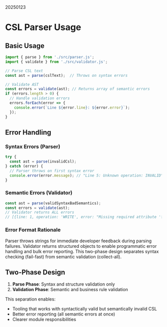 20250123

# CSL Parser Usage

## Basic Usage

```javascript
import { parse } from './src/parser.js';
import { validate } from './src/validator.js';

// Parse CSL text
const ast = parse(cslText);  // Throws on syntax errors

// Validate AST
const errors = validate(ast); // Returns array of semantic errors
if (errors.length > 0) {
  // Handle validation errors
  errors.forEach(error => {
    console.error(`Line ${error.line}: ${error.error}`);
  });
}
```

## Error Handling

### Syntax Errors (Parser)
```javascript
try {
  const ast = parse(invalidCsl);
} catch (error) {
  // Parser throws on first syntax error
  console.error(error.message); // "Line 5: Unknown operation: INVALID"
}
```

### Semantic Errors (Validator)
```javascript
const ast = parse(validSyntaxBadSemantics);
const errors = validate(ast);
// Validator returns ALL errors
// [{line: 1, operation: 'WRITE', error: "Missing required attribute 'file'"}]
```

### Error Format Rationale

Parser throws strings for immediate developer feedback during parsing failures. Validator returns structured objects to enable programmatic error handling and bulk error reporting. This two-phase design separates syntax checking (fail-fast) from semantic validation (collect-all).

## Two-Phase Design

1. **Parse Phase**: Syntax and structure validation only
2. **Validation Phase**: Semantic and business rule validation

This separation enables:
- Tooling that works with syntactically valid but semantically invalid CSL
- Better error reporting (all semantic errors at once)
- Clearer module responsibilities